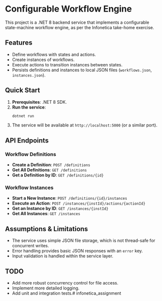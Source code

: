 # Configurable Workflow Engine

This project is a .NET 8 backend service that implements a configurable state-machine workflow engine, as per the Infonetica take-home exercise.

## Features

*   Define workflows with states and actions.
*   Create instances of workflows.
*   Execute actions to transition instances between states.
*   Persists definitions and instances to local JSON files (`workflows.json`, `instances.json`).

## Quick Start

1.  **Prerequisites**: .NET 8 SDK.
2.  **Run the service**:
    ```bash
    dotnet run
    ```
3.  The service will be available at `http://localhost:5000` (or a similar port).

## API Endpoints

### Workflow Definitions

*   **Create a Definition**: `POST /definitions`
*   **Get All Definitions**: `GET /definitions`
*   **Get a Definition by ID**: `GET /definitions/{id}`

### Workflow Instances

*   **Start a New Instance**: `POST /definitions/{id}/instances`
*   **Execute an Action**: `POST /instances/{instId}/actions/{actionId}`
*   **Get an Instance by ID**: `GET /instances/{instId}`
*   **Get All Instances**: `GET /instances`

## Assumptions & Limitations

*   The service uses simple JSON file storage, which is not thread-safe for concurrent writes.
*   Error handling provides basic JSON responses with an `error` key.
*   Input validation is handled within the service layer.

## TODO

*   Add more robust concurrency control for file access.
*   Implement more detailed logging.
*   Add unit and integration tests.# infonetica_assignment
